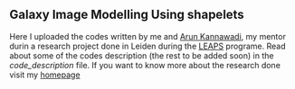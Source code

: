 Galaxy Image Modelling Using shapelets
---
Here I uploaded the codes written by me and [Arun Kannawadi](https://www.universiteitleiden.nl/en/staffmembers/arun-kannawadi-jayaraman#tab-1), my mentor durin a research project done in Leiden during the [LEAPS](http://leaps.strw.leidenuniv.nl/) programe. Read about some of the codes description (the rest to be added soon) in the *code_description* file.
If you want to know more about the research done visit my [homepage](http://alas.matf.bg.ac.rs/~af14070/work.html)
